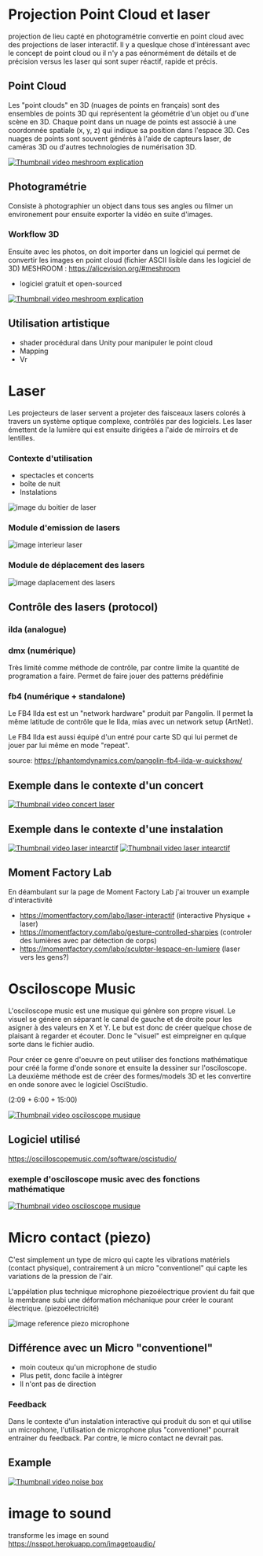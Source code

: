 # Projection Point Cloud et laser
projection de lieu capté en photogramétrie convertie en point cloud avec des projections de laser interactif.
Il y a queslque chose d'intéressant avec le concept de point cloud ou il n'y a pas eénormément de détails et de précision versus les laser qui sont super réactif, rapide et précis.

## Point Cloud
Les "point clouds" en 3D (nuages de points en français) sont des ensembles de points 3D qui représentent la géométrie d'un objet ou d'une scène en 3D. Chaque point dans un nuage de points est associé à une coordonnée spatiale (x, y, z) qui indique sa position dans l'espace 3D. Ces nuages de points sont souvent générés à l'aide de capteurs laser, de caméras 3D ou d'autres technologies de numérisation 3D.

[![Thumbnail video meshroom explication](https://img.youtube.com/vi/gfyuuo1LwCE/0.jpg)](https://www.youtube.com/watch?v=gfyuuo1LwCE)
 
## Photogramétrie
Consiste à photographier un object dans tous ses angles ou filmer un environement pour ensuite exporter la vidéo en suite d'images.
  
### Workflow 3D
Ensuite avec les photos, on doit importer dans un logiciel qui permet de convertir les images en point cloud (fichier ASCII lisible dans les logiciel de 3D)
MESHROOM : https://alicevision.org/#meshroom
- logiciel gratuit et open-sourced
  
[![Thumbnail video meshroom explication](https://img.youtube.com/vi/v_O6tYKQEBA/0.jpg)](https://www.youtube.com/watch?v=v_O6tYKQEBA&t)


## Utilisation artistique
- shader procédural dans Unity pour manipuler le point cloud
-  Mapping 
-  Vr

# Laser
Les projecteurs de laser servent a projeter des faisceaux lasers colorés à travers un système optique complexe, contrôlés par des logiciels. Les laser émettent de la lumière qui est ensuite dirigées a l'aide de mirroirs et de lentilles.

### Contexte d'utilisation
- spectacles et concerts
- boîte de nuit
- Instalations

![image du boitier de laser](/images/laser_boitier.JPG)
### Module d'emission de lasers
![image interieur laser](/images/laser_interieur.JPG)
### Module de déplacement des lasers
![image daplacement des lasers](/images/laser_deplacement.JPG)

## Contrôle des lasers (protocol)

### ilda (analogue)



### dmx (numérique)

Très limité comme méthode de contrôle, par contre limite la quantité de programation a faire.
Permet de faire jouer des patterns prédéfinie

### fb4 (numérique + standalone)

Le FB4 Ilda est est un "network hardware" produit par Pangolin. Il permet la même latitude de contrôle que le Ilda, mias avec un network setup (ArtNet).

Le FB4 Ilda est aussi équipé d'un entré pour carte SD qui lui permet de jouer par lui même en mode "repeat". 

source: https://phantomdynamics.com/pangolin-fb4-ilda-w-quickshow/

## Exemple dans le contexte d'un concert
[![Thumbnail video concert laser](https://img.youtube.com/vi/QtXx3Qubmys/0.jpg)](https://www.youtube.com/watch?v=QtXx3Qubmys&t=1833s)

## Exemple dans le contexte d'une instalation
[![Thumbnail video laser intearctif](https://img.youtube.com/vi/tRIWF3Hhrew/0.jpg)](https://www.youtube.com/watch?v=tRIWF3Hhrew)
[![Thumbnail video laser intearctif](https://img.youtube.com/vi/l2j3lmJM_zw/0.jpg)](https://www.youtube.com/watch?v=l2j3lmJM_zw)

## Moment Factory Lab 
En déambulant sur la page de Moment Factory Lab j'ai trouver un example d'interactivité 
- https://momentfactory.com/labo/laser-interactif (interactive Physique + laser)
- https://momentfactory.com/labo/gesture-controlled-sharpies (controler des lumières avec par détection de corps)
- https://momentfactory.com/labo/sculpter-lespace-en-lumiere (laser vers les gens?)
# Osciloscope Music
 L'osciloscope music est une musique qui génère son propre visuel. Le visuel se génère en séparant le canal de gauche et de droite pour les asigner à des valeurs en X et Y. Le but est donc de créer quelque chose de plaisant à regarder et écouter. Donc le "visuel" est eimpreigner en qulque sorte dans le fichier audio.
 
 Pour créer ce genre d'oeuvre on peut utiliser des fonctions mathématique pour créé la forme d'onde sonore et ensuite la dessiner sur l'osciloscope. La deuxième méthode est de créer des formes/models 3D et les convertire en onde sonore avec le logiciel OsciStudio.

(2:09 +  6:00 + 15:00)

[![Thumbnail video osciloscope musique](https://img.youtube.com/vi/4gibcRfp4zA&t/0.jpg)](https://www.youtube.com/watch?v=4gibcRfp4zA&t)
 

## Logiciel utilisé
  https://oscilloscopemusic.com/software/oscistudio/

### exemple d'osciloscope music avec des fonctions mathématique
[![Thumbnail video osciloscope musique](https://img.youtube.com/vi/Nt1PXQ2ah3A&t/0.jpg)](https://www.youtube.com/watch?v=Nt1PXQ2ah3A&t=1s)


# Micro contact (piezo)

C'est simplement un type de micro qui capte les vibrations matériels (contact physique), contrairement à un micro "conventionel" qui capte les variations de la pression de l'air.

L'appélation plus technique microphone piezoélectrique provient du fait que la membrane subi une déformation méchanique pour créer le courant électrique. (piezoélectricité)

![image reference piezo microphone](/images/piezo_example.jpg)

## Différence avec un Micro "conventionel"
- moin couteux qu'un microphone de studio
- Plus petit, donc facile à intègrer
- Il n'ont pas de direction
  
### Feedback
Dans le contexte d'un instalation interactive qui produit du son et qui utilise un microphone, l'utilisation de microphone plus "conventionel" pourrait entrainer du feedback. Par contre, le micro contact ne devrait pas.
 
## Example 
[![Thumbnail video noise box](https://img.youtube.com/vi/AN38SbrbizQ/0.jpg)](https://www.youtube.com/watch?v=AN38SbrbizQ)


# image to sound
transforme les image en sound 
https://nsspot.herokuapp.com/imagetoaudio/
